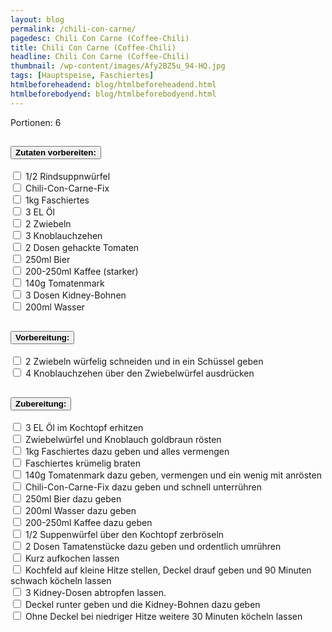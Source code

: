 ```yaml
---
layout: blog
permalink: /chili-con-carne/
pagedesc: Chili Con Carne (Coffee-Chili)
title: Chili Con Carne (Coffee-Chili)
headline: Chili Con Carne (Coffee-Chili)
thumbnail: /wp-content/images/Afy2BZ5u_94-HQ.jpg
tags: [Hauptspeise, Faschiertes]
htmlbeforeheadend: blog/htmlbeforeheadend.html
htmlbeforebodyend: blog/htmlbeforebodyend.html
---
```

Portionen: 6
<section data-bs-version="5.1">
    <div style="max-width: 600px; margin: auto;">
        <div style="margin-bottom: 20px;">
            <div class="accordion" id="accordionExample">
                <div class="accordion-item">
                    <h2 class="accordion-header" id="headingOne">
                        <button class="accordion-button" type="button" data-bs-toggle="collapse" data-bs-target="#collapseOne" aria-expanded="true" aria-controls="collapseOne">
                            <!-- Sektion 1 Anfang-->
                            <b>Zutaten vorbereiten:</b>
                            <!-- Sektion 1 Ende-->
                        </button>
                    </h2>
                    <div id="collapseOne" class="accordion-collapse collapse show" aria-labelledby="headingOne" data-bs-parent="#accordionExample">
                        <div class="accordion-body">
                            <!-- Schritt Anfang-->
                            <div class="form-check">
                                <input class="form-check-input" type="checkbox" value="" id="flexCheckDefault" />
                                <label class="form-check-label" for="flexCheckDefault">
                                    1/2 Rindsuppnwürfel
                                </label>
                            </div>
                                                        <div class="form-check">
                                <input class="form-check-input" type="checkbox" value="" id="flexCheckDefault" />
                                <label class="form-check-label" for="flexCheckDefault">
                                    Chili-Con-Carne-Fix
                                </label>
                            </div>
                                                        <div class="form-check">
                                <input class="form-check-input" type="checkbox" value="" id="flexCheckDefault" />
                                <label class="form-check-label" for="flexCheckDefault">
                                    1kg Faschiertes
                                </label>
                            </div>
                                                        <div class="form-check">
                                <input class="form-check-input" type="checkbox" value="" id="flexCheckDefault" />
                                <label class="form-check-label" for="flexCheckDefault">
                                    3 EL Öl
                                </label>
                            </div>
                                                        <div class="form-check">
                                <input class="form-check-input" type="checkbox" value="" id="flexCheckDefault" />
                                <label class="form-check-label" for="flexCheckDefault">
                                    2 Zwiebeln
                                </label>
                            </div>
                                                        <div class="form-check">
                                <input class="form-check-input" type="checkbox" value="" id="flexCheckDefault" />
                                <label class="form-check-label" for="flexCheckDefault">
                                    3 Knoblauchzehen
                                </label>
                            </div>
                                                        <div class="form-check">
                                <input class="form-check-input" type="checkbox" value="" id="flexCheckDefault" />
                                <label class="form-check-label" for="flexCheckDefault">
                                    2 Dosen gehackte Tomaten
                                </label>
                            </div>
                                                        <div class="form-check">
                                <input class="form-check-input" type="checkbox" value="" id="flexCheckDefault" />
                                <label class="form-check-label" for="flexCheckDefault">
                                    250ml Bier
                                </label>
                            </div>
                                                        <div class="form-check">
                                <input class="form-check-input" type="checkbox" value="" id="flexCheckDefault" />
                                <label class="form-check-label" for="flexCheckDefault">
                                    200-250ml Kaffee (starker)
                                </label>
                            </div>
                                                        <div class="form-check">
                                <input class="form-check-input" type="checkbox" value="" id="flexCheckDefault" />
                                <label class="form-check-label" for="flexCheckDefault">
                                    140g Tomatenmark
                                </label>
                            </div>
                                                        <div class="form-check">
                                <input class="form-check-input" type="checkbox" value="" id="flexCheckDefault" />
                                <label class="form-check-label" for="flexCheckDefault">
                                    3 Dosen Kidney-Bohnen
                                </label>
                            </div>
                            </div>
                                                        <div class="form-check">
                                <input class="form-check-input" type="checkbox" value="" id="flexCheckDefault" />
                                <label class="form-check-label" for="flexCheckDefault">
                                    200ml Wasser
                                </label>
                            </div>
                            <!-- Schritt Ende-->
                        </div>
                    </div>
                </div>
                <div class="accordion-item">
                    <h2 class="accordion-header" id="headingTwo">
                        <button class="accordion-button collapsed" type="button" data-bs-toggle="collapse" data-bs-target="#collapseTwo" aria-expanded="false" aria-controls="collapseTwo">
                            <!-- Sektion 2 Anfang-->
                            <b>Vorbereitung:</b>
                            <!-- Sektion 2 Ende-->
                        </button>
                    </h2>
                    <div id="collapseTwo" class="accordion-collapse collapse" aria-labelledby="headingTwo" data-bs-parent="#accordionExample">
                        <div class="accordion-body">
                            <!-- Schritt Anfang-->
                            <div class="form-check">
                                <input class="form-check-input" type="checkbox" value="" id="flexCheckDefault" />
                                <label class="form-check-label" for="flexCheckDefault">
                                    2 Zwiebeln würfelig schneiden und in ein Schüssel geben
                                </label>
                            </div>
                                                        <div class="form-check">
                                <input class="form-check-input" type="checkbox" value="" id="flexCheckDefault" />
                                <label class="form-check-label" for="flexCheckDefault">
                                    4 Knoblauchzehen über den Zwiebelwürfel ausdrücken
                                </label>
                            </div>
                            <!-- Schritt Ende -->
                        </div>
                    </div>
                </div>
                <div class="accordion-item">
                    <h2 class="accordion-header" id="headingThree">
                        <button class="accordion-button collapsed" type="button" data-bs-toggle="collapse" data-bs-target="#collapseThree" aria-expanded="false" aria-controls="collapseThree">
                            <!-- Sektion 3 Start-->
                            <b>Zubereitung:</b>
                            <!-- Sektion 3 Ende -->
                        </button>
                    </h2>
                    <div id="collapseThree" class="accordion-collapse collapse" aria-labelledby="headingThree" data-bs-parent="#accordionExample">
                        <div class="accordion-body">
                            <!-- Schritt Anfang -->
                            <div class="form-check">
                                <input class="form-check-input" type="checkbox" value="" id="flexCheckDefault" />
                                <label class="form-check-label" for="flexCheckDefault">
                                    3 EL Öl im Kochtopf erhitzen
                                </label>
                            </div>
                                                        <div class="form-check">
                                <input class="form-check-input" type="checkbox" value="" id="flexCheckDefault" />
                                <label class="form-check-label" for="flexCheckDefault">
                                    Zwiebelwürfel und Knoblauch goldbraun rösten
                                </label>
                            </div>
                                                        <div class="form-check">
                                <input class="form-check-input" type="checkbox" value="" id="flexCheckDefault" />
                                <label class="form-check-label" for="flexCheckDefault">
                                    1kg Faschiertes dazu geben und alles vermengen
                                </label>
                            </div>
                                                        <div class="form-check">
                                <input class="form-check-input" type="checkbox" value="" id="flexCheckDefault" />
                                <label class="form-check-label" for="flexCheckDefault">
                                    Faschiertes krümelig braten
                                </label>
                            </div>
                                                        <div class="form-check">
                                <input class="form-check-input" type="checkbox" value="" id="flexCheckDefault" />
                                <label class="form-check-label" for="flexCheckDefault">
                                    140g Tomatenmark dazu geben, vermengen und ein wenig mit anrösten
                                </label>
                            </div>
                                                        <div class="form-check">
                                <input class="form-check-input" type="checkbox" value="" id="flexCheckDefault" />
                                <label class="form-check-label" for="flexCheckDefault">
                                    Chili-Con-Carne-Fix dazu geben und schnell unterrühren
                                </label>
                            </div>
                                                        <div class="form-check">
                                <input class="form-check-input" type="checkbox" value="" id="flexCheckDefault" />
                                <label class="form-check-label" for="flexCheckDefault">
                                    250ml Bier dazu geben
                                </label>
                            </div>
                                                        <div class="form-check">
                                <input class="form-check-input" type="checkbox" value="" id="flexCheckDefault" />
                                <label class="form-check-label" for="flexCheckDefault">
                                    200ml Wasser dazu geben
                                </label>
                            </div>
                                                        <div class="form-check">
                                <input class="form-check-input" type="checkbox" value="" id="flexCheckDefault" />
                                <label class="form-check-label" for="flexCheckDefault">
                                    200-250ml Kaffee dazu geben
                                </label>
                            </div>
                                                        <div class="form-check">
                                <input class="form-check-input" type="checkbox" value="" id="flexCheckDefault" />
                                <label class="form-check-label" for="flexCheckDefault">
                                    1/2 Suppenwürfel über den Kochtopf zerbröseln
                                </label>
                            </div>
                                                        <div class="form-check">
                                <input class="form-check-input" type="checkbox" value="" id="flexCheckDefault" />
                                <label class="form-check-label" for="flexCheckDefault">
                                    2 Dosen Tamatenstücke dazu geben und ordentlich umrühren
                                </label>
                            </div>
                                                        <div class="form-check">
                                <input class="form-check-input" type="checkbox" value="" id="flexCheckDefault" />
                                <label class="form-check-label" for="flexCheckDefault">
                                    Kurz aufkochen lassen
                                </label>
                            </div>
                                                        <div class="form-check">
                                <input class="form-check-input" type="checkbox" value="" id="flexCheckDefault" />
                                <label class="form-check-label" for="flexCheckDefault">
                                    Kochfeld auf kleine Hitze stellen, Deckel drauf geben und 90 Minuten schwach köcheln lassen
                                </label>
                            </div>
                                                        <div class="form-check">
                                <input class="form-check-input" type="checkbox" value="" id="flexCheckDefault" />
                                <label class="form-check-label" for="flexCheckDefault">
                                    3 Kidney-Dosen abtropfen lassen.
                                </label>
                            </div>
                                                        <div class="form-check">
                                <input class="form-check-input" type="checkbox" value="" id="flexCheckDefault" />
                                <label class="form-check-label" for="flexCheckDefault">
                                    Deckel runter geben und die Kidney-Bohnen dazu geben
                                </label>
                            </div>
                            <div class="form-check">
                                <input class="form-check-input" type="checkbox" value="" id="flexCheckDefault" />
                                <label class="form-check-label" for="flexCheckDefault">
                                    Ohne Deckel bei niedriger Hitze weitere 30 Minuten köcheln lassen
                                </label>
                            </div>
                            <!-- Schritt Ende -->
                        </div>
                    </div>
                </div>
            </div>
        </div>
</section>
